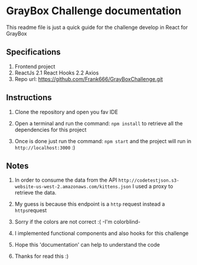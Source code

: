 # GrayBox Challenge documentation

This readme file is just a quick guide for the challenge develop in React for GrayBox

## Specifications

1. Frontend project
2. ReactJs
  2.1 React Hooks
  2.2 Axios
3. Repo url: https://github.com/Frank666/GrayBoxChallenge.git

## Instructions

1. Clone the repository and open you fav IDE 

2. Open a terminal and run the command: `npm install` to retrieve all the dependencies for this project

3. Once is done just run the command: `npm start` and the project will run in `http://localhost:3000` :)

## Notes

1. In order to consume the data from the API `http://codetestjson.s3-website-us-west-2.amazonaws.com/kittens.json` I used a proxy to retrieve the data.

2. My guess is because this endpoint is a `http` request instead a `https`request

3. Sorry if the colors are not correct :( -I'm colorblind- 

4. I implemented functional components and also hooks for this challenge

5. Hope this 'documentation' can help to understand the code

6. Thanks for read this :)
